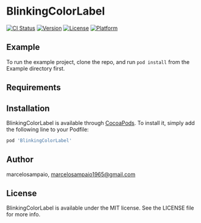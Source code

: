 # BlinkingColorLabel

[![CI Status](https://img.shields.io/travis/marcelosampaio/BlinkingColorLabel.svg?style=flat)](https://travis-ci.org/marcelosampaio/BlinkingColorLabel)
[![Version](https://img.shields.io/cocoapods/v/BlinkingColorLabel.svg?style=flat)](https://cocoapods.org/pods/BlinkingColorLabel)
[![License](https://img.shields.io/cocoapods/l/BlinkingColorLabel.svg?style=flat)](https://cocoapods.org/pods/BlinkingColorLabel)
[![Platform](https://img.shields.io/cocoapods/p/BlinkingColorLabel.svg?style=flat)](https://cocoapods.org/pods/BlinkingColorLabel)

## Example

To run the example project, clone the repo, and run `pod install` from the Example directory first.

## Requirements

## Installation

BlinkingColorLabel is available through [CocoaPods](https://cocoapods.org). To install
it, simply add the following line to your Podfile:

```ruby
pod 'BlinkingColorLabel'
```

## Author

marcelosampaio, marcelosampaio1965@gmail.com

## License

BlinkingColorLabel is available under the MIT license. See the LICENSE file for more info.
